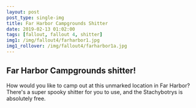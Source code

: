```yaml
---
layout: post
post_type: single-img
title: Far Harbor Campgrounds Shitter
date: 2019-02-13 01:02:00
tags: [fallout, fallout 4, shitter]
img1: /img/fallout4/farharbor1.jpg
img1_rollover: /img/fallout4/farharbor1a.jpg
---
```

## Far Harbor Campgrounds shitter!

How would you like to camp out at this unmarked location in Far Harbor? There's a super spooky shitter for you to use, and the Stachybotrys is absolutely free. 
